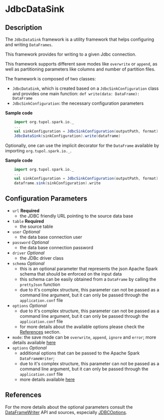 # JdbcDataSink


## Description

The `JdbcDataSink` framework is a utility framework that helps configuring and writing `DataFrames`.

This framework provides for writing to a given Jdbc connection.

This framework supports different save modes like `overwrite` or `append`, as well as partitioning parameters like
columns and number of partition files.

The framework is composed of two classes:
- `JdbcDataSink`, which is created based on a `JdbcSinkConfiguration` class and provides one main function:
    `def write(data: DataFrame): DataFrame`
- `JdbcSinkConfiguration`: the necessary configuration parameters

**Sample code**
```scala
    import org.tupol.spark.io._
    ...
    val sinkConfiguration = JdbcSinkConfiguration(outputPath, format)
    JdbcDataSink(sinkConfiguration).write(dataframe)
```

Optionally, one can use the implicit decorator for the `DataFrame` available by importing `org.tupol.spark.io._`.

**Sample code**
```scala
    import org.tupol.spark.io._
    ...
    val sinkConfiguration = JdbcSinkConfiguration(outputPath, format)
    dataframe.sink(sinkConfiguration).write
```


## Configuration Parameters

- `url` **Required**
  - the JDBC friendly URL pointing to the source data base
- `table` **Required**
  - the source table
- `user` *Optional*
  - the data base connection user
- `password` *Optional*
  - the data base connection password
- `driver` *Optional*
  - the JDBc driver class
- `schema` *Optional*
  - this is an optional parameter that represents the json Apache Spark schema that should be enforced on the input data
  - this schema can be easily obtained from a `DataFrame` by calling the `prettyJson` function
  - due to it's complex structure, this parameter can not be passed as a command line argument, but it can only be
    passed through the `application.conf` file
- `options` *Optional*
  - due to it's complex structure, this parameter can not be passed as a command line argument, but it can only be
    passed through the `application.conf` file
  - for more details about the available options please check the [References](#references) section.
- `mode`: the save mode can be `overwrite`, `append`, `ignore` and `error`; more details available
    [here](https://spark.apache.org/docs/2.3.1/api/scala/#org.apache.spark.sql.DataFrameWriter)
- `options` *Optional*
  - additional options that can be passed to the Apache Spark `DataFrameWriter`;
  - due to it's complex structure, this parameter can not be passed as a command line argument, but it can only be
      passed through the `application.conf` file
  - more details available [here](https://spark.apache.org/docs/2.3.1/api/scala/#org.apache.spark.sql.DataFrameWriter)


## References

For the more details about the optional parameters consult the
[DataFrameWriter](https://spark.apache.org/docs/2.3.1/api/scala/index.html?org/apache/spark/sql/package-tree.html#org.apache.spark.sql.DataFrameReader)
API and sources, especially
[JDBCOptions](https://github.com/apache/spark/blob/master/sql/core/src/main/scala/org/apache/spark/sql/execution/datasources/jdbc/JDBCOptions.scala).
